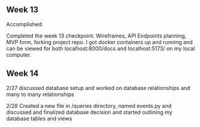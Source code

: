 ## Week 13
Accomplished:

Completed the week 13 checkpoint. Wireframes, API Endpoints planning, MVP form, forking project repo. I got docker containers up and running and can be viewed for both localhost:8000/docs and localhost:5173/ on my local computer.

## Week 14
2/27
discussed database setup and worked on database relationships and many to many relationships

2/28
Created a new file in /queries directory, named events.py and discussed and finalized database decision and started outlining my database tables and views
